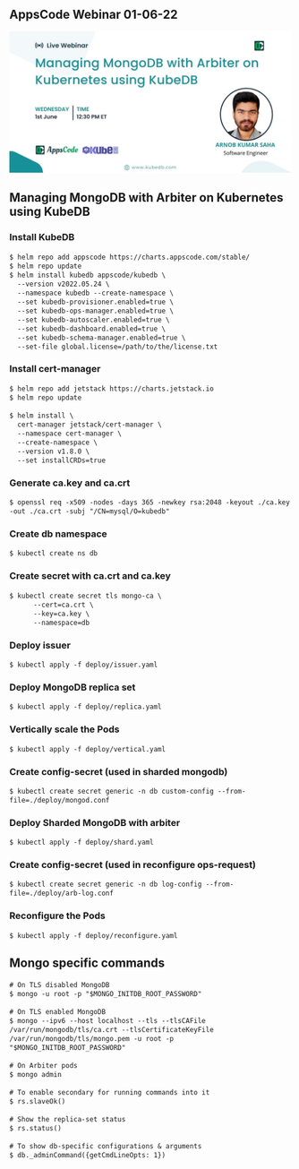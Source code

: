 ## AppsCode Webinar 01-06-22

<p class="has-text-centered">
  <img src="./static/Arbiter-webinar-poster.png" alt="Poster" style="border: none">
</p>

## Managing MongoDB with Arbiter on Kubernetes using KubeDB


### Install KubeDB
```shell
$ helm repo add appscode https://charts.appscode.com/stable/
$ helm repo update
$ helm install kubedb appscode/kubedb \
  --version v2022.05.24 \
  --namespace kubedb --create-namespace \
  --set kubedb-provisioner.enabled=true \
  --set kubedb-ops-manager.enabled=true \
  --set kubedb-autoscaler.enabled=true \
  --set kubedb-dashboard.enabled=true \
  --set kubedb-schema-manager.enabled=true \
  --set-file global.license=/path/to/the/license.txt
```

### Install cert-manager
```shell
$ helm repo add jetstack https://charts.jetstack.io
$ helm repo update

$ helm install \
  cert-manager jetstack/cert-manager \
  --namespace cert-manager \
  --create-namespace \
  --version v1.8.0 \
  --set installCRDs=true
```

### Generate ca.key and ca.crt
```shell
$ openssl req -x509 -nodes -days 365 -newkey rsa:2048 -keyout ./ca.key -out ./ca.crt -subj "/CN=mysql/O=kubedb"
```

### Create db namespace
```shell
$ kubectl create ns db
```

### Create secret with ca.crt and ca.key
```shell
$ kubectl create secret tls mongo-ca \
      --cert=ca.crt \
      --key=ca.key \
      --namespace=db
```

### Deploy issuer
```shell
$ kubectl apply -f deploy/issuer.yaml
```

### Deploy MongoDB replica set
```shell
$ kubectl apply -f deploy/replica.yaml
```

### Vertically scale the Pods
```shell
$ kubectl apply -f deploy/vertical.yaml
```

### Create config-secret (used in sharded mongodb)
```shell
$ kubectl create secret generic -n db custom-config --from-file=./deploy/mongod.conf
```

### Deploy Sharded MongoDB with arbiter
```shell
$ kubectl apply -f deploy/shard.yaml
```

### Create config-secret (used in reconfigure ops-request)
```shell
$ kubectl create secret generic -n db log-config --from-file=./deploy/arb-log.conf
```

### Reconfigure the Pods
```shell
$ kubectl apply -f deploy/reconfigure.yaml
```

## Mongo specific commands 
```shell
# On TLS disabled MongoDB
$ mongo -u root -p "$MONGO_INITDB_ROOT_PASSWORD"

# On TLS enabled MongoDB
$ mongo --ipv6 --host localhost --tls --tlsCAFile /var/run/mongodb/tls/ca.crt --tlsCertificateKeyFile /var/run/mongodb/tls/mongo.pem -u root -p "$MONGO_INITDB_ROOT_PASSWORD"

# On Arbiter pods
$ mongo admin

# To enable secondary for running commands into it
$ rs.slaveOk()

# Show the replica-set status
$ rs.status()

# To show db-specific configurations & arguments
$ db._adminCommand({getCmdLineOpts: 1})
```